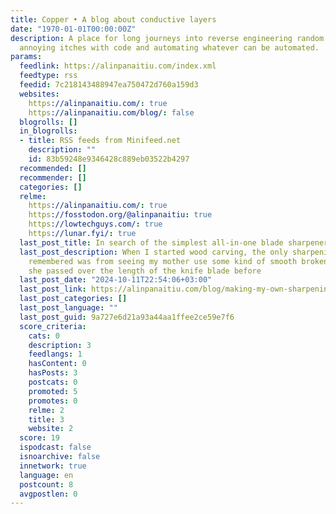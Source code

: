 ```yaml
---
title: Copper • A blog about conductive layers
date: "1970-01-01T00:00:00Z"
description: A place for long journeys into reverse engineering random things, scratching
  annoying itches with code and automating whatever can be automated.
params:
  feedlink: https://alinpanaitiu.com/index.xml
  feedtype: rss
  feedid: 7c218143488947ea750472d760a159d3
  websites:
    https://alinpanaitiu.com/: true
    https://alinpanaitiu.com/blog/: false
  blogrolls: []
  in_blogrolls:
  - title: RSS feeds from Minifeed.net
    description: ""
    id: 83b59248e9346428c889eb03522b4297
  recommended: []
  recommender: []
  categories: []
  relme:
    https://alinpanaitiu.com/: true
    https://fosstodon.org/@alinpanaitiu: true
    https://lowtechguys.com/: true
    https://lunar.fyi/: true
  last_post_title: In search of the simplest all-in-one blade sharpener
  last_post_description: When I started wood carving, the only sharpening method I
    remembered was from seeing my mother use some kind of smooth broken stone that
    she passed over the length of the knife blade before
  last_post_date: "2024-10-11T22:54:06+03:00"
  last_post_link: https://alinpanaitiu.com/blog/making-my-own-sharpening-blocks/
  last_post_categories: []
  last_post_language: ""
  last_post_guid: 9a727e6d21a93a44aa1ffee2ce59e7f6
  score_criteria:
    cats: 0
    description: 3
    feedlangs: 1
    hasContent: 0
    hasPosts: 3
    postcats: 0
    promoted: 5
    promotes: 0
    relme: 2
    title: 3
    website: 2
  score: 19
  ispodcast: false
  isnoarchive: false
  innetwork: true
  language: en
  postcount: 8
  avgpostlen: 0
---
```

